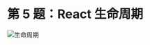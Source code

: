 # 第 5 题：React 生命周期

![生命周期](https://mmbiz.qpic.cn/mmbiz_jpg/CBxTibNZG9mFX1VFryibbeZeROql11tzFH1aHoRxmYa3clD7op7VvL1GlYiaU3lCcnYiafo4FYNTShNowoLV05T1rQ/640?wx_fmt=jpeg&tp=webp&wxfrom=5&wx_lazy=1&wx_co=1)
